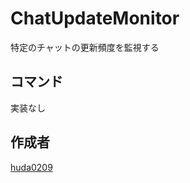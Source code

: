 # ChatUpdateMonitor
特定のチャットの更新頻度を監視する

## コマンド
実装なし


## 作成者
[huda0209](https://github.com/huda0209)